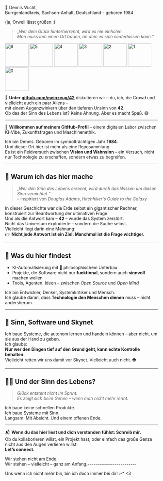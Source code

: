  👾 Dennis Wicht,  
 Burrgenlandkreis,  Sachsen-Anhalt,  Deutschland – 
  geboren 1984
 
 (ja, Orwell lässt grüßen ;)

> *„Wer dem Glück hinterherrennt, wird es nie einholen.  
> Man muss ihm einen Ort bauen, an dem es sich niederlassen kann.“*
> 
<img width="77"  alt="6" src="https://github.com/user-attachments/assets/f51c6d8c-c550-4e17-ab95-ba77dd45a1d7" />
<img width="77"  alt="5" src="https://github.com/user-attachments/assets/f6a3d560-8947-4129-8b94-712ff73219e2" />
<img width="77" alt="4" src="https://github.com/user-attachments/assets/2f1ce280-b2a3-4c92-b915-13856d3fd277" />
<img width="77"  alt="3" src="https://github.com/user-attachments/assets/4db7ac0f-b184-4829-aaa9-38223b3c2500" />
<img width="77"  alt="2" src="https://github.com/user-attachments/assets/9f941366-2df4-4a9d-a889-b676037fe17a" />
<img width="77"  alt="1" src="https://github.com/user-attachments/assets/89845f9e-9d85-4786-9cf4-f4f642440d94" />
<img width="77"  alt="0" src="https://github.com/user-attachments/assets/86fd1025-829f-4344-ba44-9b39ebef6b36" />


📌 **Unter [github.com/meinzeug/42](https://github.com/meinzeug/42)** diskutieren wir – du, ich, die Crowd und vielleicht auch ein paar Aliens –  
mit einem Augenzwinkern über den tieferen Unsinn von **42**.  
Ob das der Sinn des Lebens ist? Keine Ahnung. Aber es macht Spaß. 😄


---

👋 **Willkommen auf meinem GitHub-Profil** – einem digitalen Labor zwischen KI-Vibe, Zukunftsfragen und Maschinenethik.

Ich bin Dennis. Geboren im symbolträchtigen Jahr **1984**.  
Und dieser Ort hier ist mehr als eine Reposammlung:  
Es ist ein Feldversuch zwischen **Vision und Wahnsinn** – ein Versuch, nicht nur Technologie zu erschaffen, sondern etwas zu begreifen.

---

## 🧠 Warum ich das hier mache

> *„Wer den Sinn des Lebens erkennt, wird durch das Wissen um diesen Sinn vernichtet.“*  
> – inspiriert von *Douglas Adams*, *Hitchhiker's Guide to the Galaxy*

In dieser Geschichte war die Erde selbst ein gigantischer Rechner, konstruiert zur Beantwortung der ultimativen Frage.  
Und als die Antwort kam – **42** – wurde das System zerstört.  
Nicht das Universum explodierte – sondern die Suche selbst.  
Vielleicht liegt darin eine Mahnung:  
👉 **Nicht jede Antwort ist ein Ziel. Manchmal ist die Frage wichtiger.**

---

## 🤖 Was du hier findest

- KI-Automatisierung mit 🧬 philosophischem Unterbau  
- Projekte, die Software nicht nur **funktional**, sondern auch **sinnvoll** machen wollen  
- Tools, Agenten, Ideen – zwischen *Open Source* und *Open Mind*

Ich bin Entwickler, Denker, Systemkritiker und Mensch.  
Ich glaube daran, dass **Technologie den Menschen dienen** muss – nicht andersherum.

---

## 🌌 Sinn, Software und Skynet

Ich baue Systeme, die autonom lernen und handeln können – aber nicht, um sie aus der Hand zu geben.  
Ich glaube:  
**Nur wer den Dingen tief auf den Grund geht, kann echte Kontrolle behalten.**  
Vielleicht retten wir uns damit vor Skynet. Vielleicht auch nicht. 👽

---

## 🧘‍♂️ Und der Sinn des Lebens?

> *Glück entsteht nicht im Sprint.  
> Es zeigt sich beim Gehen – wenn man nicht mehr rennt.*  

Ich baue keine schnellen Produkte.  
Ich baue Systeme mit Sinn.  
Langsam. Mit Absicht. Und einem offenen Ende.

---

📬 **Wenn du das hier liest und dich verstanden fühlst: Schreib mir.**  
Ob du kollaborieren willst, ein Projekt hast, oder einfach das große Ganze nicht aus den Augen verlieren willst:  
**Let’s connect.**

Wir stehen nicht am Ende.  
Wir stehen – vielleicht – ganz am Anfang.-------------------------

Uns wenn ich nicht mehr bin, bin ich doch immer bei dir! :-* <3 
